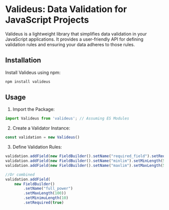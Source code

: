 # Valideus: Data Validation for JavaScript Projects

Valideus is a lightweight library that simplifies data validation in your JavaScript applications. It provides a user-friendly API for defining validation rules and ensuring your data adheres to those rules.

## Installation

Install Valideus using npm:

```bash
npm install valideus
```

## Usage

1. Import the Package:
```js
import Valideus from 'valideus'; // Assuming ES Modules
```

2. Create a Validator Instance:
```js
const validation = new Valideus() 
```

3. Define Validation Rules:
```js
validation.addField(new FieldBuilder().setName("required_field").setRequired(true)) //Required field
validation.addField(new FieldBuilder().setName("minlim").setMinLength(5)) //Minimum length limit
validation.addField(new FieldBuilder().setName("maxlim").setMaxLength(5)) //Maximum length limit

//Or combined
validation.addField(
    new FieldBuilder()
        .setName("full_power")
        .setMaxLength(100))
        .setMinimuLength(10) 
        .setRequired(true)
```